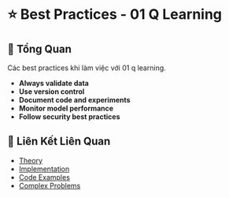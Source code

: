# ⭐ Best Practices - 01 Q Learning

## 🎯 Tổng Quan

Các best practices khi làm việc với 01 q learning.

- **Always validate data**
- **Use version control**
- **Document code and experiments**
- **Monitor model performance**
- **Follow security best practices**

## 🔗 Liên Kết Liên Quan

- [Theory](./THEORY_01_q_learning.md)
- [Implementation](./IMPLEMENTATION_01_q_learning.md)
- [Code Examples](./CODE_EXAMPLES_01_q_learning.md)
- [Complex Problems](./COMPLEX_PROBLEMS.md)

